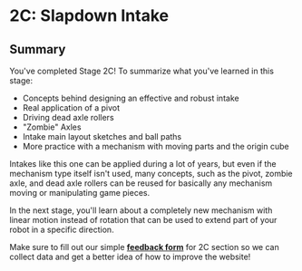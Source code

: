 # 2C: Slapdown Intake


## Summary

You've completed Stage 2C! To summarize what you've learned in this stage:

- Concepts behind designing an effective and robust intake
- Real application of a pivot
- Driving dead axle rollers
- "Zombie" Axles
- Intake main layout sketches and ball paths
- More practice with a mechanism with moving parts and the origin cube

Intakes like this one can be applied during a lot of years, but even if the mechanism type itself isn't used, many concepts, such as the pivot, zombie axle, and dead axle rollers can be reused for basically any mechanism moving or manipulating game pieces. 

In the next stage, you'll learn about a completely new mechanism with linear motion instead of rotation that can be used to extend part of your robot in a specific direction.

Make sure to fill out our simple [**feedback form**](https://forms.gle/qykF1UoxiymAEGWc8) for 2C section so we can collect data and get a better idea of how to improve the website!

<br>